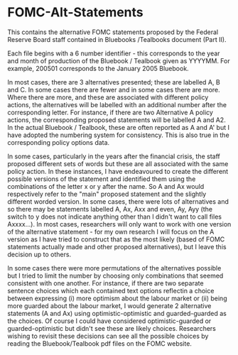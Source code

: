 # FOMC-Alt-Statements
This contains the alternative FOMC statements proposed by the Federal Reserve Board staff contained in Bluebooks /Tealbooks document (Part II). 

Each file begins with a 6 number identifier - this corresponds to the year and month of production of the Bluebook / Tealbook given as YYYYMM. For example, 200501 corresponds to the January 2005 Bluebook. 

In most cases, there are 3 alternatives presented; these are labelled A, B and C. In some cases there are fewer and in some cases there are more. Where there are more, and these are associated with different policy actions, the alternatives will be labelled with an additional number after the corresponding letter. For instance, if there are two Alternative A policy actions, the corresponding proposed statements will be labelled A and A2. In the actual Bluebook / Tealbook, these are often reported as A and A' but I have adopted the numbering system for consistency. This is also true in the corresponding policy options data. 

In some cases, particularly in the years after the financial crisis, the staff proposed different sets of words but these are all associated with the same policy action. In these instances, I have endeavoured to create the different possible versions of the statement and identified them using the combinations of the letter x or y after the name. So A and Ax would respectively refer to the "main" proposed statement and the slightly different worded version.  In some cases, there were lots of alternatives and so there may be statements labelled A, Ax, Axx and even, Ay, Ayy (the switch to y does not indicate anything other than I didn't want to call files Axxxx...). In most cases, researchers will only want to work with one version of the alternative statement - for my own research I will focus on the A version as I have tried to construct that as the most likely (based of FOMC statements actually made and other proposed alternatives), but I leave this decision up to others. 

In some cases there were more permutations of the alternatives possible but I tried to limit the number by choosing only combinations that seemed consistent with one another. For instance, if there are two separate sentence choices which each contained text options reflectin a choice between expressing (i) more optimism about the labour market or (ii) being more guarded about the labour market, I would generate 2 alternative statements (A and Ax) using optimistic-optimistic and guarded-guarded as the choices. Of course I could have considered optimistic-guarded or guarded-optimistic but didn't see these are likely choices. Researchers wishing to revisit these decisions can see all the possible choices by reading the Bluebook/Tealbook pdf files on the FOMC website. 